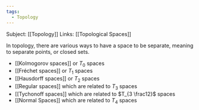 ```yaml
---
tags:
  - Topology
---
```

Subject: [[Topology]]
Links: [[Topological Spaces]]

In topology, there are various ways to have a space to be separate, meaning to separate points, or closed sets. 

- [[Kolmogorov spaces]] or $T_0$ spaces
- [[Fréchet spaces]] or $T_1$ spaces
- [[Hausdorff spaces]] or $T_2$ spaces
- [[Regular spaces]] which are related to $T_3$ spaces
- [[Tychonoff spaces]] which are related to $T_{3 \frac12}$ spaces
- [[Normal Spaces]] which are related to $T_4$ spaces